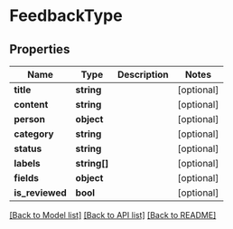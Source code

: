 # FeedbackType

## Properties
Name | Type | Description | Notes
------------ | ------------- | ------------- | -------------
**title** | **string** |  | [optional] 
**content** | **string** |  | [optional] 
**person** | **object** |  | [optional] 
**category** | **string** |  | [optional] 
**status** | **string** |  | [optional] 
**labels** | **string[]** |  | [optional] 
**fields** | **object** |  | [optional] 
**is_reviewed** | **bool** |  | [optional] 

[[Back to Model list]](../README.md#documentation-for-models) [[Back to API list]](../README.md#documentation-for-api-endpoints) [[Back to README]](../README.md)


